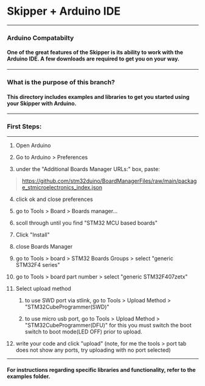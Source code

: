 # Skipper + Arduino IDE

---

### Arduino Compatabilty

#### One of the great features of the Skipper is its ability to work with the Arduino IDE. A few downloads are required to get you on your way.

---

### What is the purpose of this branch?

#### This directory includes examples and libraries to get you started using your Skipper with Arduino.

---

### First Steps:

---

1. Open Arduino

2. Go to Arduino > Preferences

3. under the "Additional Boards Manager URLs:" box, paste:

> https://github.com/stm32duino/BoardManagerFiles/raw/main/package_stmicroelectronics_index.json

4. click ok and close preferences

5. go to Tools > Board > Boards manager...

6. scoll through until you find "STM32 MCU based boards"

7. Click "Install"

8. close Boards Manager

9. go to Tools > board > STM32 Boards Groups > select "generic STM32F4 series"

10. go to Tools > board part number > select "generic STM32F407zetx" 

11. Select upload method

    1. to use SWD port via stlink, go to Tools > Upload Method > "STM32CubeProgrammer(SWD)"

    2. to use micro usb port, go to Tools > Upload Method > "STM32CubeProgrammer(DFU)" for this you must switch the boot switch to boot mode(LED OFF) prior to upload.

12. write your code and click "upload"
    (note, for me the tools > port tab does not show any ports, try uploading with no port selected)

---

#### For instructions regarding specific libraries and functionality, refer to the examples folder.